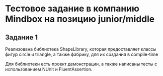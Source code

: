# Тестовое задание в компанию Mindbox на позицию junior/middle

## Задание 1

Реализована библиотека ShapeLibrary, которая предоставляет классы фигур circle и triangle, а также фабрику, для их создания в compile-time

Для библиотеки есть проект демонстрации, а также написаны тесты с использованием NUnit и FluentAssertion.
